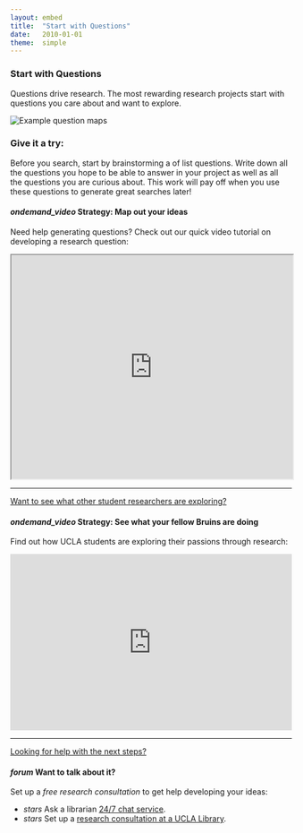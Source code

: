 ```yaml
---
layout: embed
title:  "Start with Questions"
date:   2010-01-01
theme:  simple
---
```

<section style="text-align: left;">
    <h3>Start with Questions</h3>
    <p class="intro"><span class="dropcap">Q</span>uestions drive research. The most rewarding research projects start with questions you care about and want to explore.</p> <img class="responsive-img" src="https://dmcwo.github.io/research-tips/assets/img/content/question-map-examples.jpg" alt="Example question maps" data-caption="Example question maps">
</section>
<section style="text-align: left;">
    <h3><i class="fa fa-pencil-square-o" aria-hidden="true"></i> Give it a try:</h3>
    <p class="flow-text">Before you search, start by brainstorming a of list questions. Write down all the questions you hope to be able to answer in your project as well as all the questions you are curious about. This work will pay off when you use these questions to generate great searches later!</p>
</section>

<section>
    <section style="text-align: left;">
        <h4><i class="material-icons">ondemand_video</i> Strategy: Map out your ideas</h4>
        <p>Need help generating questions? Check out our quick video tutorial on developing a research question:</p>
        <p><iframe width="100%" height="400" src="https://www.youtube.com/embed/jj-F6YVtsxI?list=PLV8eqWoGXke5D5bmwscUhow1RJKWZmMRZ" frameborder="1" allowfullscreen></iframe></p>
        <hr>
        <p><a href="#" class="navigate-down"><i class="fa fa-caret-down" title="down"></i> Want to see what other student researchers are exploring?</a></p>
    </section>
    <section>
        <h4><i class="material-icons">ondemand_video</i> Strategy: See what your fellow Bruins are doing</h4>
        <p>Find out how UCLA students are exploring their passions through research:</p>
        <p><iframe width="100%" height="315" src="https://www.youtube.com/embed/ZEoosFwqi-Q?list=PLV8eqWoGXke5D5bmwscUhow1RJKWZmMRZ" frameborder="0" allowfullscreen></iframe></p>
        <hr>
        <p><a href="#" class="navigate-down"><i class="fa fa-caret-down" title="down"></i> Looking for help with the next steps?</a></p>
    </section>
    <section>
        <h4><i class="material-icons">forum</i> Want to talk about it?</h4>
        <p>Set up a <em>free research consultation</em> to get help developing your ideas:</p>
        <ul>
                    <li>
                        <i class="material-icons">stars</i> Ask a librarian <a href="http://library.ucla.edu/questions" target="_blank">24/7 chat service</a>.</li>
                    <li>
                        <i class="material-icons">stars</i> Set up a <a href="http://library.ucla.edu/questions" target="_blank">research consultation at a UCLA Library</a>.
                    </li>
        </ul>
    </section>
</section>

<!-- the old approach to this used collapsibles
<section style="text-align: left; height: 100%;">
    <h3>Tips:</h3>
    <ul class="collapsible" data-collapsible="accordion" style="border-style: solid; border-width: thin;">
        <li>
            <div class="collapsible-header flowtext" style="border-bottom-style: solid; border-bottom-width: thin;"><i class="material-icons">ondemand_video</i>Need help generating questions? Check out our quick video tutorial on developing a research question:</div>
            <div class="collapsible-body" style="border-bottom-style: solid; border-bottom-width: thick;">
                <iframe width="100%" height="315" src="https://www.youtube.com/embed/jj-F6YVtsxI?list=PLV8eqWoGXke5D5bmwscUhow1RJKWZmMRZ" frameborder="0" allowfullscreen></iframe>
            </div></li>

        <li>
            <div class="collapsible-header" style="border-bottom-style: solid; border-bottom-width: thin;"><i class="material-icons">ondemand_video</i><em>From the lab to the studio</em> shows how UCLA students are exploring their passions in their research:</div>
            <div class="collapsible-body" style="border-bottom-style: solid; border-bottom-width: thick;">
                <iframe width="100%" height="315" src="https://www.youtube.com/embed/ZEoosFwqi-Q?list=PLV8eqWoGXke5D5bmwscUhow1RJKWZmMRZ" frameborder="0" allowfullscreen></iframe>
            </div>
        </li>
        <li>
            <div class="collapsible-header" style="border-bottom-style: solid; border-bottom-width: thin;"><i class="material-icons">forum</i>Want to talk about it? Set up a <em>free research consultation</em> to get help developing your ideas:</div>
            <div class="collapsible-body">
                <ul>
                    <li>
                        <i class="material-icons">stars</i> Ask a librarian <a href="http://library.ucla.edu/questions" target="_blank">24/7 chat service</a>.</li>
                    <li>
                        <i class="material-icons">stars</i> Set up a <a href="http://library.ucla.edu/questions" target="_blank">research consultation at a UCLA Library</a>.
                    </li>
                </ul>
            </div>
        </li>
    </ul>
</section>
-->
